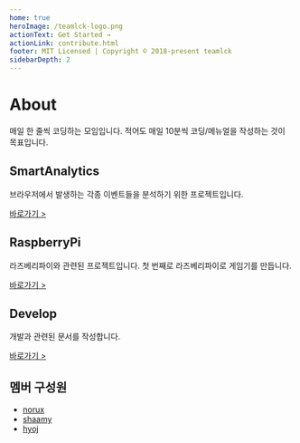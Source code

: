 ```yaml
---
home: true
heroImage: /teamlck-logo.png
actionText: Get Started →
actionLink: contribute.html
footer: MIT Licensed | Copyright © 2018-present teamlck
sidebarDepth: 2
---
```


# About
매일 한 줄씩 코딩하는 모임입니다. 적어도 매일 10분씩 코딩/메뉴얼을 작성하는 것이 목표입니다.

<div class="features">
  <div class="feature">
    <h2>SmartAnalytics</h2>
    <p>브라우저에서 발생하는 각종 이벤트들을 분석하기 위한 프로젝트입니다.</p>
    <div class="link"><a href="/smart-analytics/">바로가기 ></a></div>    
  </div>
  <div class="feature">
    <h2>RaspberryPi</h2>
    <p>라즈베리파이와 관련된 프로젝트입니다. 첫 번째로 라즈베리파이로 게임기를 만듭니다.</p>
    <div class="link"><a href="/raspberrypi/">바로가기 ></a></div>
  </div>
  <div class="feature">
    <h2>Develop</h2>
    <p>개발과 관련된 문서를 작성합니다.</p>
    <div class="link"><a href="/develop/">바로가기 ></a></div>
  </div>
</div>

## 멤버 구성원

* [norux](https://github.com/norux)
* [shaamy](https://github.com/LeeSangJun)
* [hyoj](https://github.com/hyoj)

